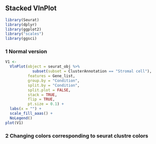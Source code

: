 ## Stacked VlnPlot


```r
library(Seurat)
library(dplyr)
library(ggplot2)
library("scales")
library(ggsci)
```

### 1 Normal version
```r
V1 <-
  VlnPlot(object = seurat_obj %>% 
            subset(subset = ClusterAnnotation == "Stromal cell"),
          features = Gene_list, 
          group.by = "Condition", 
          split.by = "Condition",
          split.plot = FALSE,
          stack = TRUE,
          flip = TRUE,
          pt.size = 0.1) + 
  labs(x = "") +
  scale_fill_aaas() + 
  NoLegend()
plot(V1)

```


### 2 Changing colors corresponding to seurat clustre colors
```r



```
